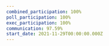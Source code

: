 ```yaml
---
combined_participation: 100%
poll_participation: 100%
exec_participation: 100%
communication: 97.59%
start_date: 2021-11-29T00:00:00.000Z
---
```

